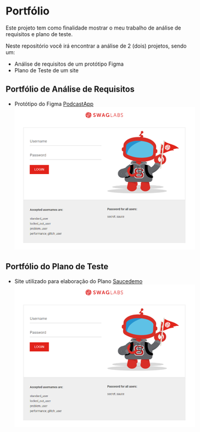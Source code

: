 # Portfólio
Este projeto tem como finalidade mostrar o meu trabalho de análise de requisitos e plano de teste.

Neste repositório você irá encontrar a análise de 2 (dois) projetos, sendo um:

- Análise de requisitos de um protótipo Figma
- Plano de Teste de um site

## Portfólio de Análise de Requisitos

- Protótipo do Figma [PodcastApp](https://www.figma.com/design/ECIzSfAWHcPJSi3HxkKdUr/PodcastAppChallenge?m=auto&t=WBSxPDFw8EJ0oCFy-1)
![Referência Protótipo](./img/site-saucedemo.png)

## Portfólio do Plano de Teste

- Site utilizado para elaboração do Plano [Saucedemo](https://www.saucedemo.com/v1/)
![Home Site Saucedemo](./img/site-saucedemo.png)
